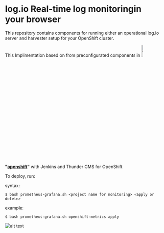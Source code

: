 # log.io Real-time log monitoringin your browser

This repository contains components for running either an operational log.io server and harvester setup for your OpenShift cluster. 

This Implimentation based on from preconfigurated components in 
<img src="https://i1.wp.com/blog.openshift.com/wp-content/uploads/redhatopenshift.png?w=1376&ssl=1" alt="Thunder" width="10%"/> **"[openshift](https://github.com/ros-kamach/openshift.git)"** with Jenkins and Thunder CMS for OpenShift

To deploy, run:

syntax:
```
$ bash prometheus-grafana.sh <project name for monitoring> <apply or delete> 
```
example:
```
$ bash prometheus-grafana.sh openshift-metrics apply
```
![alt text](http://logio.org/logio_diagram1.png)
